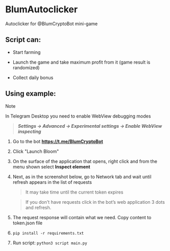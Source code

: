 # BlumAutoclicker
Autoclicker for @BlumCryptoBot mini-game

## Script can:
- Start farming
* Launch the game and take maximum profit from it (game result is randomized)
+ Collect daily bonus

## Using example:
> [!NOTE]
> In Telegram Desktop you need to enable WebView debugging modes

> ***Settings -> Advanced -> Experimental settings -> Enable WebView inspecting***

1. Go to the bot **https://t.me/BlumCryptoBot**
2. Click "Launch Bloom"
3. On the surface of the application that opens, right click and from the menu shown select **Inspect element**
4. Next, as in the screenshot below, go to Network tab and wait until refresh appears in the list of requests
   > It may take time until the current token expires
   
   > If you don't have requests click in the bot’s web application  3 dots and refresh.
6. The request response will contain what we need. Copy content to token.json file
7. ```pip install -r requirements.txt```
8. Run script: ```python3 script main.py```
